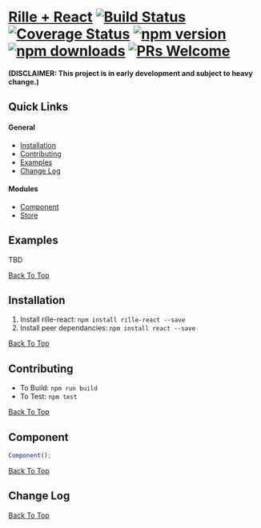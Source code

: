 # [Rille + React](http://www.rille.io) [![Build Status](https://img.shields.io/travis/dbmeads/rille-react/master.svg?style=flat-square)](https://travis-ci.org/dbmeads/rille-react) [![Coverage Status](https://img.shields.io/coveralls/dbmeads/rille-react/master.svg?style=flat-square)](https://coveralls.io/github/dbmeads/rille-react?branch=master) [![npm version](https://img.shields.io/npm/v/rille-react.svg?style=flat-square)](https://www.npmjs.com/package/rille-react) [![npm downloads](https://img.shields.io/npm/dm/rille-react.svg?style=flat-square)](https://www.npmjs.com/package/rille-react) [![PRs Welcome](https://img.shields.io/badge/PRs-welcome-brightgreen.svg?style=flat-square)](CONTRIBUTING.md#pull-requests)

**(DISCLAIMER: This project is in early development and subject to heavy change.)**

## Quick Links

#### General
* [Installation](#installation)
* [Contributing](#contributing)
* [Examples](#examples)
* [Change Log](#change-log)

#### Modules
* [Component](#component)
* [Store](#store)

## Examples

TBD

[Back To Top](#quick-links)

## Installation

1. Install rille-react: `npm install rille-react --save`
2. Install peer dependancies: `npm install react --save`

[Back To Top](#quick-links)

## Contributing

* To Build: `npm run build`
* To Test: `npm test`

[Back To Top](#quick-links)

## Component

```js
Component();
```

[Back To Top](#quick-links)

## Change Log

[Back To Top](#quick-links)